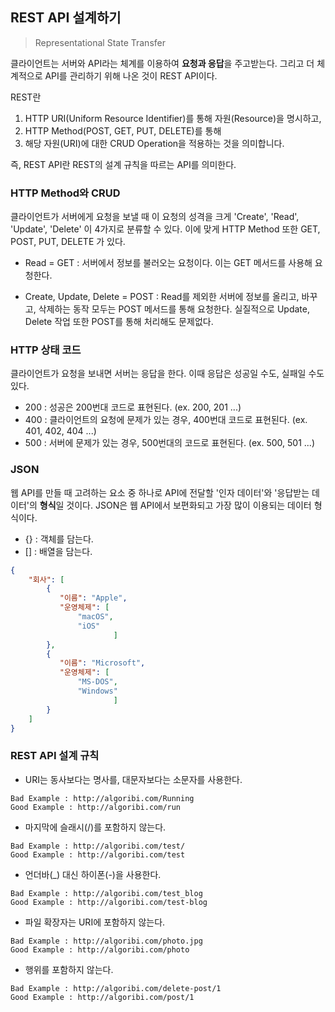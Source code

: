 ## REST API 설계하기

> Representational State Transfer

클라이언트는 서버와 API라는 체계를 이용하여 **요청과 응답**을 주고받는다. 그리고 더 체계적으로 API를 관리하기 위해 나온 것이 REST API이다.

REST란

1. HTTP URI(Uniform Resource Identifier)를 통해 자원(Resource)을 명시하고,
2. HTTP Method(POST, GET, PUT, DELETE)를 통해
3. 해당 자원(URI)에 대한 CRUD Operation을 적용하는 것을 의미합니다.

즉, REST API란 REST의 설계 규칙을 따르는 API를 의미한다.

### HTTP Method와 CRUD

클라이언트가 서버에게 요청을 보낼 때 이 요청의 성격을 크게 'Create', 'Read', 'Update', 'Delete' 이 4가지로 분류할 수 있다. 이에 맞게 HTTP Method 또한 GET, POST, PUT, DELETE 가 있다.

- Read = GET : 서버에서 정보를 불러오는 요청이다. 이는 GET 메서드를 사용해 요청한다.

- Create, Update, Delete = POST : Read를 제외한 서버에 정보를 올리고, 바꾸고, 삭제하는 동작 모두는 POST 메서드를 통해 요청한다. 실질적으로 Update, Delete 작업 또한 POST를 통해 처리해도 문제없다.

### HTTP 상태 코드

클라이언트가 요청을 보내면 서버는 응답을 한다. 이때 응답은 성공일 수도, 실패일 수도 있다.

- 200 : 성공은 200번대 코드로 표현된다. (ex. 200, 201 ...)
- 400 : 클라이언트의 요청에 문제가 있는 경우, 400번대 코드로 표현된다. (ex. 401, 402, 404 ...)
- 500 : 서버에 문제가 있는 경우, 500번대의 코드로 표현된다. (ex. 500, 501 ...)

### JSON

웹 API를 만들 때 고려하는 요소 중 하나로 API에 전달할 '인자 데이터'와 '응답받는 데이터'의 **형식**일 것이다. JSON은 웹 API에서 보편화되고 가장 많이 이용되는 데이터 형식이다.

- {} : 객체를 담는다.
- [] : 배열을 담는다.

```JSON
{
    "회사": [
        {
           "이름": "Apple",
           "운영체제": [
               "macOS",
               "iOS"
                       ]
        },
        {
           "이름": "Microsoft",
           "운영체제": [
               "MS-DOS",
               "Windows"
                       ]
        }
    ]
}
```

### REST API 설계 규칙

- URI는 동사보다는 명사를, 대문자보다는 소문자를 사용한다.

```
Bad Example : http://algoribi.com/Running
Good Example : http://algoribi.com/run
```

- 마지막에 슬래시(/)를 포함하지 않는다.

```
Bad Example : http://algoribi.com/test/
Good Example : http://algoribi.com/test
```

- 언더바(\_) 대신 하이폰(-)을 사용한다.

```
Bad Example : http://algoribi.com/test_blog
Good Example : http://algoribi.com/test-blog
```

- 파일 확장자는 URI에 포함하지 않는다.

```
Bad Example : http://algoribi.com/photo.jpg
Good Example : http://algoribi.com/photo
```

- 행위를 포함하지 않는다.

```
Bad Example : http://algoribi.com/delete-post/1
Good Example : http://algoribi.com/post/1
```
